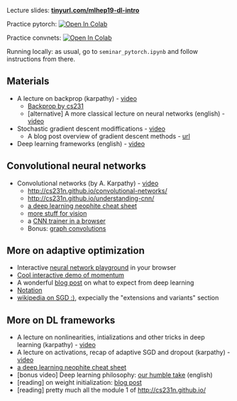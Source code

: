 Lecture slides: __[tinyurl.com/mlhep19-dl-intro](https://tinyurl.com/mlhep19-dl-intro)__

Practice pytorch: [![Open In Colab](https://colab.research.google.com/assets/colab-badge.svg)](https://colab.research.google.com/github/yandexdataschool/mlhep2019/blob/master/notebooks/day-3/seminar_pytorch.ipynb)

Practice convnets: [![Open In Colab](https://colab.research.google.com/assets/colab-badge.svg)](https://colab.research.google.com/github/yandexdataschool/mlhep2019/blob/master/notebooks/day-3/seminar_convnets.ipynb)

Running locally: as usual, go to `seminar_pytorch.ipynb` and follow instructions from there.


## Materials
* A lecture on backprop (karpathy) - [video](https://www.youtube.com/watch?v=59Hbtz7XgjM)
  * [Backprop by cs231](http://cs231n.github.io/optimization-2/)
  * [alternative] A more classical lecture on neural networks (english) - [video](https://www.youtube.com/watch?v=uXt8qF2Zzfo)
* Stochastic gradient descent modiffications - [video](https://www.youtube.com/watch?v=nhqo0u1a6fw)
  * A blog post overview of gradient descent methods - [url](http://ruder.io/optimizing-gradient-descent/)
* Deep learning frameworks (english) - [video](https://www.youtube.com/watch?v=Vf_-OkqbwPo)

## Convolutional neural networks
* Convolutional networks (by A. Karpathy) - [video](https://www.youtube.com/watch?v=AQirPKrAyDg)
  * http://cs231n.github.io/convolutional-networks/
  * http://cs231n.github.io/understanding-cnn/
  * [a deep learning neophite cheat sheet](http://www.kdnuggets.com/2016/03/must-know-tips-deep-learning-part-1.html)
  * [more stuff for vision](https://bavm2013.splashthat.com/img/events/46439/assets/34a7.ranzato.pdf)
  * a [CNN trainer in a browser](https://cs.stanford.edu/people/karpathy/convnetjs/demo/cifar10.html)
  * Bonus: [graph convolutions](https://colab.research.google.com/drive/155nh8rZ63C7EWBNhbSJzYdab92hPHMTH)



## More on adaptive optimization
* Interactive [neural network playground](http://playground.tensorflow.org/) in your browser
* [Cool interactive demo of momentum](http://distill.pub/2017/momentum/)
* A wonderful [blog post](http://karpathy.github.io/2019/04/25/recipe/) on what to expect from deep learning
* [Notation](http://cs231n.github.io/neural-networks-1/#nn)
* [wikipedia on SGD :)](https://en.wikipedia.org/wiki/Stochastic_gradient_descent), expecially the "extensions and variants" section


## More on DL frameworks
  - A lecture on nonlinearities, intializations and other tricks in deep learning (karpathy) - [video](https://www.youtube.com/watch?v=GUtlrDbHhJM)
  - A lecture on activations, recap of adaptive SGD and dropout (karpathy) - [video](https://www.youtube.com/watch?v=KaR4lIdI1MQ)
  - [a deep learning neophite cheat sheet](http://www.kdnuggets.com/2016/03/must-know-tips-deep-learning-part-1.html)
  - [bonus video] Deep learning philosophy: [our humble take](https://www.youtube.com/watch?v=9qyE1Ev1Xdw) (english)
  - [reading] on weight initialization: [blog post](http://andyljones.tumblr.com/post/110998971763/an-explanation-of-xavier-initialization)
  - [reading] pretty much all the module 1 of http://cs231n.github.io/

